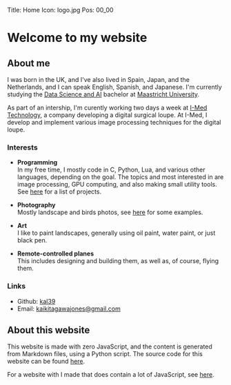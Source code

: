 Title: Home
Icon: logo.jpg
Pos: 00_00

# Welcome to my website

## About me

I was born in the UK, and I've also lived in Spain, Japan, and the Netherlands, and I can speak English, Spanish, and Japanese. I'm currently studying the [Data Science and AI](https://curriculum.maastrichtuniversity.nl/education/bachelor/data-science-and-artificial-intelligence) bachelor at [Maastricht University](https://www.maastrichtuniversity.nl/).

As part of an intership, I'm curently working two days a week at [I-Med Technology](https://www.i-medtech.nl/), a company developing a digital surgical loupe. At I-Med, I develop and implement various image processing techniques for the digital loupe.

### Interests

- **Programming**  
  In my free time, I mostly code in C, Python, Lua, and various other languages, depending on the goal. The topics and most interested in are image processing, GPU computing, and also making small utility tools. See [here](projects.md) for a list of projects.

- **Photography**  
  Mostly landscape and birds photos, see [here](photos.md) for some examples.

- **Art**  
  I like to paint landscapes, generally using oil paint, water paint, or just black pen.

- **Remote-controlled planes**  
  This includes designing and building them, as well as, of course, flying them.

### Links

- Github: [kal39](https://github.com/kal39)
- Email: [kaikitagawajones@gmail.com](mailto:kaikitagawajones@gmail.com)

## About this website

This website is made with zero JavaScript, and the content is generated from Markdown files, using a Python script. The source code for this website can be found [here](https://github.com/kal39/portfolio_v2).

For a website with I made that does contain a lot of JavaScript, see [here](projects_doi.md).